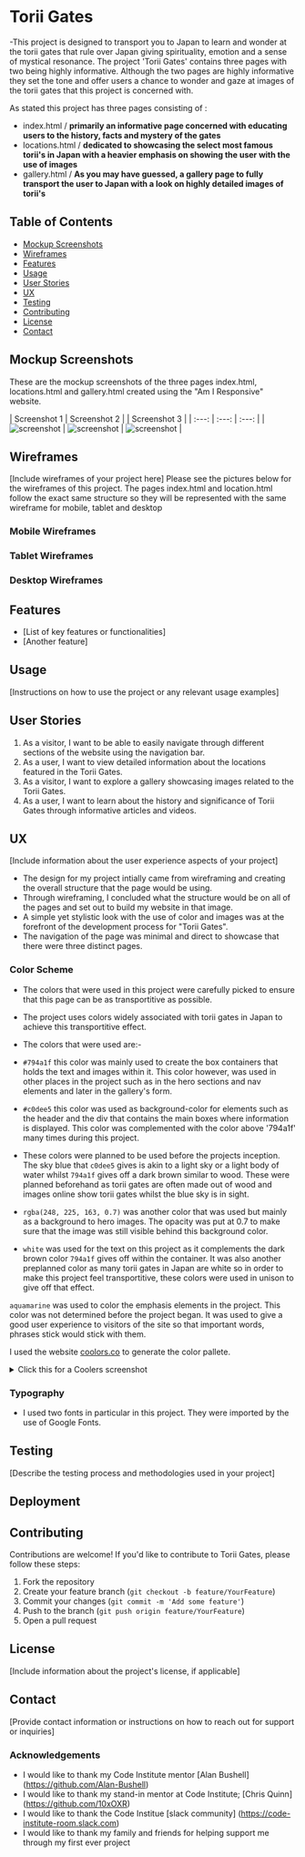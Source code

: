# Torii Gates

-This project is designed to transport you to Japan to learn and wonder at the torii gates that rule over Japan giving spirituality,
 emotion and a sense of mystical resonance. The project 'Torii Gates' contains three pages with two being highly informative. Although the two pages are highly informative they set the tone and offer users a chance to wonder and gaze at images of the torii gates that this project is concerned with.

 As stated this project has three pages consisting of :
 - index.html / **primarily an informative page concerned with educating users to the history, facts and mystery of the gates**
 - locations.html / **dedicated to showcasing the select most famous torii's in Japan with a heavier emphasis on showing the user with the use of images**
 - gallery.html / **As you may have guessed, a gallery page to fully transport the user to Japan with a look on highly detailed images of torii's**

 ## Table of Contents
- [Mockup Screenshots](#mockup-screenshots)
- [Wireframes](#wireframes)
- [Features](#features)
- [Usage](#usage)
- [User Stories](#user-stories)
- [UX](#ux)
- [Testing](#testing)
- [Contributing](#contributing)
- [License](#license)
- [Contact](#contact)

## Mockup Screenshots
These are the mockup screenshots of the three pages index.html, locations.html and gallery.html created using the "Am I Responsive" website.

| Screenshot 1 | Screenshot 2 | | Screenshot 3 |
| :---: | :---: | :---: |
| ![screenshot](documentation/mockups/gallery.htmlpic.png) | ![screenshot](documentation/mockups/locations.htmlpic.png) | ![screenshot](documentation/mockups/gallery.htmlpic.png) |


## Wireframes
[Include wireframes of your project here]
Please see the pictures below for the wireframes of this project. The pages index.html and location.html follow the exact same structure so they will be represented with the same wireframe for mobile, tablet and desktop

### Mobile Wireframes



### Tablet Wireframes



### Desktop Wireframes

## Features
- [List of key features or functionalities]
- [Another feature]



## Usage
[Instructions on how to use the project or any relevant usage examples]


## User Stories
1. As a visitor, I want to be able to easily navigate through different sections of the website using the navigation bar.
2. As a user, I want to view detailed information about the locations featured in the Torii Gates.
3. As a visitor, I want to explore a gallery showcasing images related to the Torii Gates.
4. As a user, I want to learn about the history and significance of Torii Gates through informative articles and videos.


## UX
[Include information about the user experience aspects of your project]
- The design for my project intially came from wireframing and creating the overall structure that the page would be using. 
- Through wireframing, I concluded what the structure would be on all of the pages and set out to build my website in that image.
- A simple yet stylistic look with the use of color and images was at the forefront of the development process for "Torii Gates".
- The navigation of the page was minimal and direct to showcase that there were three distinct pages.

### Color Scheme 
- The colors that were used in this project were carefully picked to ensure that this page can be as transportitive as possible.
- The project uses colors widely associated with torii gates in Japan to achieve this transportitive effect. 
- The colors that were used are:-

-  `#794a1f` this color was mainly used to create the box containers that holds the text and images within it. This color however, was used in other places in the project such as in the hero sections and nav elements and later in the gallery's form.

- `#c0dee5` this color was used as background-color for elements such as the header and the div that contains the main boxes where information is displayed. This color
was complemented with the color above '794a1f' many times during this project. 

- These colors were planned to be used before the projects inception. The sky blue that `c0dee5` gives is akin to a light sky or a light body of water whilst `794a1f`
gives off a dark brown similar to wood. These were planned beforehand as torii gates are often made out of wood and images online show torii gates whilst the blue sky is in sight.

- `rgba(248, 225, 163, 0.7)` was another color that was used but mainly as a background to hero images. The opacity was put at 0.7 to make sure that the image was still visible behind this background color. 

- `white` was used for the text on this project as it complements the dark brown color `794a1f` gives off within the container. It was also another preplanned color as many torii gates in Japan are white so in order to make this project feel transportitive, these colors were used in unison to give off that effect.

`aquamarine` was used to color the emphasis elements in the project. This color was not determined before the project began. It was used to give a good user experience to 
visitors of the site so that important words, phrases stick would stick with them.

I used the website [coolors.co](https://coolors.co/7f0ffb-c27b6f-9ecffa-fafafa-000000) to generate the color pallete.
<details>
<summary>Click this for a Coolers screenshot</summary>
  
![screenshot](documentation/ux/coolersscreenshot.png)

</details>

### Typography 

- I used two fonts in particular in this project. They were imported by the use of Google Fonts. 

## Testing
[Describe the testing process and methodologies used in your project]


## Deployment 



## Contributing
Contributions are welcome! If you'd like to contribute to Torii Gates, please follow these steps:
1. Fork the repository
2. Create your feature branch (`git checkout -b feature/YourFeature`)
3. Commit your changes (`git commit -m 'Add some feature'`)
4. Push to the branch (`git push origin feature/YourFeature`)
5. Open a pull request


## License
[Include information about the project's license, if applicable]



## Contact
[Provide contact information or instructions on how to reach out for support or inquiries]





###  Acknowledgements
- I would like to thank my Code Institute mentor [Alan Bushell] (https://github.com/Alan-Bushell)
- I would like to thank my stand-in mentor at Code Institute; [Chris Quinn] (https://github.com/10xOXR)
- I would like to thank the Code Institue [slack community] (https://code-institute-room.slack.com)
- I would like to thank my family and friends for helping support me through my first ever project 



